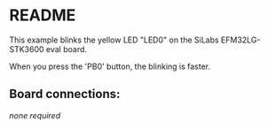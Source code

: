 # README

This example blinks the yellow LED "LED0" on the SiLabs EFM32LG-STK3600 eval board.

When you press the 'PB0' button, the blinking is faster.

## Board connections:

*none required*
